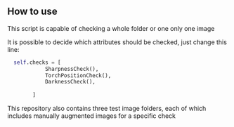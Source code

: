 ## How to use

This script is capable of checking a whole folder or one only one image  

It is possible to decide which attributes should be checked, just change this line:
```python
  self.checks = [
            SharpnessCheck(),
            TorchPositionCheck(),
            DarknessCheck(),
            
        ]
```

This repository also contains three test image folders, each of which includes manually augmented images for a specific check

